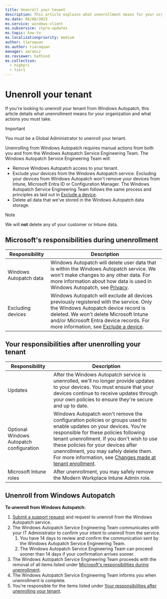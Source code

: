 ```yaml
---
title: Unenroll your tenant
description: This article explains what unenrollment means for your organization and what actions you must take.
ms.date: 08/08/2023
ms.service: windows-client
ms.subservice: itpro-updates
ms.topic: how-to
ms.localizationpriority: medium
author: tiaraquan
ms.author: tiaraquan
manager: aaroncz
ms.reviewer: hathind
ms.collection:
  - highpri
  - tier1
---
```


# Unenroll your tenant

If you're looking to unenroll your tenant from Windows Autopatch, this article details what unenrollment means for your organization and what actions you must take.

> [!IMPORTANT]
> You must be a Global Administrator to unenroll your tenant.

Unenrolling from Windows Autopatch requires manual actions from both you and from the Windows Autopatch Service Engineering Team. The Windows Autopatch Service Engineering Team will:

- Remove Windows Autopatch access to your tenant.
- Exclude your devices from the Windows Autopatch service. Excluding your devices from Windows Autopatch won't remove your devices from Intune, Microsoft Entra ID or Configuration Manager. The Windows Autopatch Service Engineering Team follows the same process and principles as laid out in [Exclude a device](../operate/windows-autopatch-exclude-device.md).
- Delete all data that we've stored in the Windows Autopatch data storage.

> [!NOTE]
> We will **not** delete any of your customer or Intune data.

## Microsoft's responsibilities during unenrollment

| Responsibility | Description |
| ----- | ----- |
| Windows Autopatch data | Windows Autopatch will delete user data that is within the Windows Autopatch service. We won't make changes to any other data. For more information about how data is used in Windows Autopatch, see [Privacy](../overview/windows-autopatch-privacy.md). |
| Excluding devices | Windows Autopatch will exclude all devices previously registered with the service. Only the Windows Autopatch device record is deleted. We won't delete Microsoft Intune and/or Microsoft Entra device records. For more information, see [Exclude a device](../operate/windows-autopatch-exclude-device.md). |

## Your responsibilities after unenrolling your tenant

| Responsibility | Description |
| ----- | ----- |
| Updates | After the Windows Autopatch service is unenrolled, we'll no longer provide updates to your devices.  You must ensure that your devices continue to receive updates through your own policies to ensure they're secure and up to date. |
| Optional Windows Autopatch configuration | Windows Autopatch won't remove the configuration policies or groups used to enable updates on your devices. You're responsible for these policies following tenant unenrollment. If you don't wish to use these policies for your devices after unenrollment, you may safely delete them. For more information, see [Changes made at tenant enrollment](../references/windows-autopatch-changes-to-tenant.md). |
| Microsoft Intune roles | After unenrollment, you may safely remove the Modern Workplace Intune Admin role. |

## Unenroll from Windows Autopatch

**To unenroll from Windows Autopatch:**

1. [Submit a support request](../operate/windows-autopatch-support-request.md) and request to unenroll from the Windows Autopatch service.
1. The Windows Autopatch Service Engineering Team communicates with your IT Administrator to confirm your intent to unenroll from the service.
    1. You have 14 days to review and confirm the communication sent by the Windows Autopatch Service Engineering Team.
    2. The Windows Autopatch Service Engineering Team can proceed sooner than 14 days if your confirmation arrives sooner.
1. The Windows Autopatch Service Engineering Team proceeds with the removal of all items listed under [Microsoft's responsibilities during unenrollment](#microsofts-responsibilities-during-unenrollment).
1. The Windows Autopatch Service Engineering Team informs you when unenrollment is complete.
1. You're responsible for the items listed under [Your responsibilities after unenrolling your tenant](#your-responsibilities-after-unenrolling-your-tenant).
